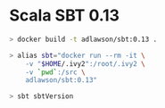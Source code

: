 # Scala SBT 0.13

```bash
> docker build -t adlawson/sbt:0.13 .
```

```bash
> alias sbt="docker run --rm -it \
    -v "$HOME/.ivy2":/root/.ivy2 \
    -v `pwd`:/src \
    adlawson/sbt:0.13"

> sbt sbtVersion
```

